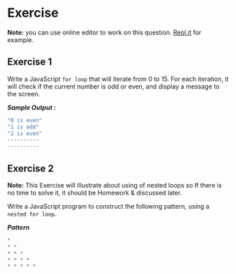 # Exercise

**Note:** you can use online editor to work on this question. [Repl.it](https://repl.it/) for example. 

## Exercise 1

 Write a JavaScript `for loop` that will iterate from 0 to 15. For each iteration, it will check if the current number is odd or even, and display a message to the screen.

 ***Sample Output :***
 ```js
"0 is even"
"1 is odd"
"2 is even"
----------
----------
``` 

## Exercise 2 

**Note:** This Exercise will illustrate about using of nested loops so If there is no time to solve it, it should be Homework & discussed later. 

Write a JavaScript program to construct the following pattern, using a `nested for loop`.

 ***Pattern***
```js
*  
* *  
* * *  
* * * *  
* * * * *  
``` 
